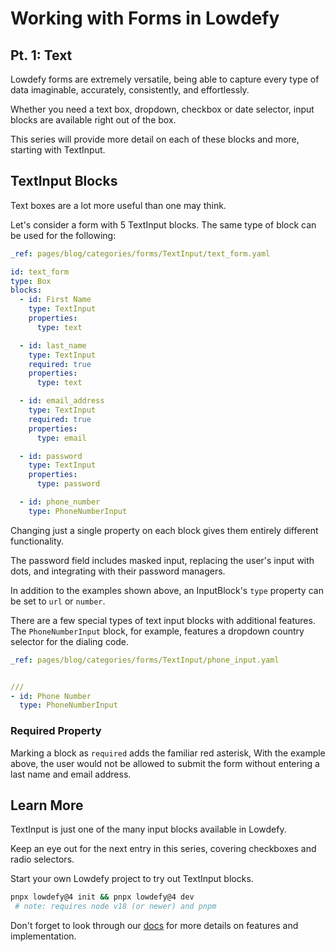 # Working with Forms in Lowdefy

## Pt. 1: Text

Lowdefy forms are extremely versatile, being able to capture every type of data imaginable, accurately, consistently, and effortlessly.

Whether you need a text box, dropdown, checkbox or date selector, input blocks are available right out of the box.

This series will provide more detail on each of these blocks and more, starting with TextInput.

## TextInput Blocks

Text boxes are a lot more useful than one may think.

Let's consider a form with 5 TextInput blocks.
The same type of block can be used for the following:

```yaml ldf
_ref: pages/blog/categories/forms/TextInput/text_form.yaml
```

```yaml ldf
id: text_form
type: Box
blocks:
  - id: First Name
    type: TextInput
    properties:
      type: text

  - id: last_name
    type: TextInput
    required: true
    properties:
      type: text

  - id: email_address
    type: TextInput
    required: true
    properties:
      type: email

  - id: password
    type: TextInput
    properties:
      type: password

  - id: phone_number
    type: PhoneNumberInput
```

Changing just a single property on each block gives them entirely different functionality.

The password field includes masked input, replacing the user's input with dots, and integrating with their password managers.

In addition to the examples shown above, an InputBlock's `type` property can be set to `url` or `number`.

There are a few special types of text input blocks with additional features.
The `PhoneNumberInput` block, for example, features a dropdown country selector for the dialing code.

```yaml ldf
_ref: pages/blog/categories/forms/TextInput/phone_input.yaml
```

```yaml

///
- id: Phone Number
  type: PhoneNumberInput
```

### Required Property

Marking a block as `required` adds the familiar red asterisk,
With the example above, the user would not be allowed to submit the form without entering a last name and email address.

## Learn More

TextInput is just one of the many input blocks available in Lowdefy.

Keep an eye out for the next entry in this series, covering checkboxes and radio selectors.

Start your own Lowdefy project to try out TextInput blocks.

```bash
pnpx lowdefy@4 init && pnpx lowdefy@4 dev
 # note: requires node v18 (or newer) and pnpm
```

Don't forget to look through our [docs](https://docs.lowdefy.com/TextInput) for more details on features and implementation.
